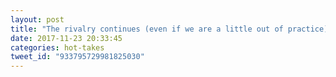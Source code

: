 ```yaml
---
layout: post
title: "The rivalry continues (even if we are a little out of practice)"
date: 2017-11-23 20:33:45
categories: hot-takes
tweet_id: "933795729981825030"
---
```



<!-- Original tweet: https://twitter.com/i/status/933795729981825030 -->